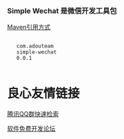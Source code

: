 ### Simple Wechat 是微信开发工具包

[Maven引用方式](http://u.720life.cn/g/96ed47473b0145f8df365f77c67cbdd86615c9fcf4d0bdc70b721499c4c3cc753ae6584a31d83f5dd1d59e6db9e94331) 

```
 
   com.adouteam 
   simple-wechat 
   0.0.1 
 
```



 # 良心友情链接

[腾讯QQ群快速检索](http://u.720life.cn/s/8cf73f7c)

[软件免费开发论坛](http://u.720life.cn/s/bbb01dc0)